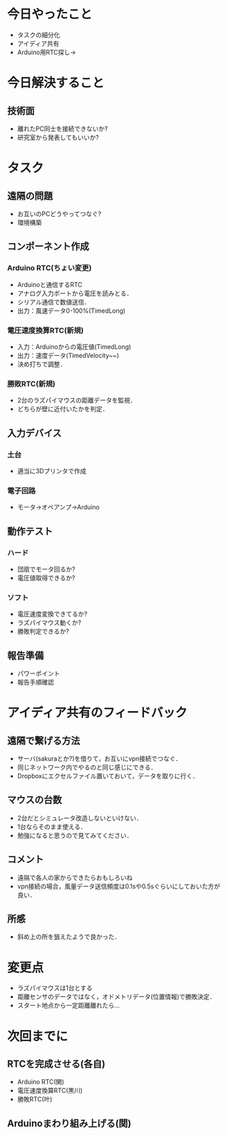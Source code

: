 # 今日やったこと
- タスクの細分化
- アイディア共有
- Arduino用RTC探し->

# 今日解決すること
## 技術面
- 離れたPC同士を接続できないか?
- 研究室から発表してもいいか?

# タスク
## 遠隔の問題
- お互いのPCどうやってつなぐ?
- 環境構築
## コンポーネント作成
### Arduino RTC(ちょい変更)
- Arduinoと通信するRTC
- アナログ入力ポートから電圧を読みとる．
- シリアル通信で数値送信．
- 出力：風速データ0-100%(TimedLong)
### 電圧速度換算RTC(新規)
- 入力：Arduinoからの電圧値(TimedLong)
- 出力：速度データ(TimedVelocity~~)
- 決め打ちで調整．
### 勝敗RTC(新規)
- 2台のラズパイマウスの距離データを監視．
- どちらが壁に近付いたかを判定．

## 入力デバイス
### 土台
- 適当に3Dプリンタで作成
### 電子回路
- モータ->オペアンプ->Arduino

## 動作テスト
### ハード
- 団扇でモータ回るか?
- 電圧値取得できるか?
### ソフト
- 電圧速度変換できてるか?
- ラズパイマウス動くか?
- 勝敗判定できるか?

## 報告準備
- パワーポイント
- 報告手順確認

# アイディア共有のフィードバック
## 遠隔で繋げる方法
- サーバ(sakuraとか?)を借りて，お互いにvpn接続でつなぐ．
- 同じネットワーク内でやるのと同じ感じにできる．
- Dropboxにエクセルファイル置いておいて，データを取りに行く．
## マウスの台数
- 2台だとシミュレータ改造しないといけない．
- 1台ならそのまま使える．
- 勉強になると思うので見てみてください．
## コメント
- 遠隔で各人の家からできたらおもしろいね
- vpn接続の場合，風量データ送信頻度は0.1sや0.5sぐらいにしておいた方が良い．
## 所感
- 斜め上の所を狙えたようで良かった．

# 変更点
- ラズパイマウスは1台とする
- 距離センサのデータではなく，オドメトリデータ(位置情報)で勝敗決定．
- スタート地点から一定距離離れたら...

# 次回までに
## RTCを完成させる(各自)
- Arduino RTC(関)
- 電圧速度換算RTC(黒川)
- 勝敗RTC(叶)
## Arduinoまわり組み上げる(関)






